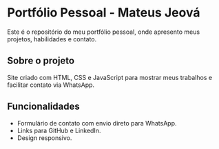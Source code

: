 # Portfólio Pessoal - Mateus Jeová

Este é o repositório do meu portfólio pessoal, onde apresento meus projetos, habilidades e contato.

## Sobre o projeto

Site criado com HTML, CSS e JavaScript para mostrar meus trabalhos e facilitar contato via WhatsApp.

## Funcionalidades

- Formulário de contato com envio direto para WhatsApp.  
- Links para GitHub e LinkedIn.  
- Design responsivo.

